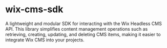 # wix-cms-sdk
A lightweight and modular SDK for interacting with the Wix Headless CMS API. This library simplifies content management operations such as retrieving, creating, updating, and deleting CMS items, making it easier to integrate Wix CMS into your projects.
